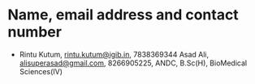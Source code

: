 # Name, email address and contact number
- Rintu Kutum, rintu.kutum@igib.in, 7838369344
Asad Ali, alisuperasad@gmail.com, 8266905225, ANDC, B.Sc(H), BioMedical Sciences(IV)
